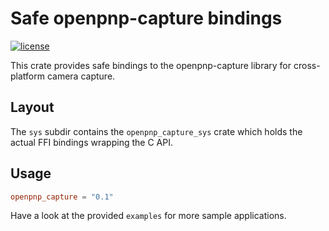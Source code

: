# Safe openpnp-capture bindings

[![license](https://img.shields.io/github/license/raymanfx/libv4l-rs?style=for-the-badge)](https://github.com/raymanfx/libv4l-rs/blob/master/LICENSE.txt)

This crate provides safe bindings to the openpnp-capture library for cross-platform camera capture.

## Layout
The `sys` subdir contains the `openpnp_capture_sys` crate which holds the actual FFI bindings wrapping the C API.

## Usage
```toml
openpnp_capture = "0.1"
```

Have a look at the provided `examples` for more sample applications.
